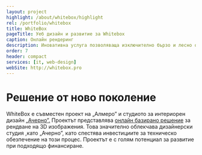 ```yaml
---
layout: project
highlight: /about/whitebox/highlight
rel: /portfolio/whitebox
title: WhiteBox
pageTitle: Уеб дизайн и развитие за Whitebox
caption: Онлайн рендеринг
description: Иновативна услуга позволяваща изключително бързо и лесно онлайн рендене. Облачна услуга предоставяща изчислителна мощ за компютърни визуализации.
order: 7
header: compact
services: [it, web-design]
webSite: http://whitebox.pro
---
```

# Решение от ново поколение
WhiteBox е съвместен проект на „Алмеро” и студиото за интериорен дизайн [„Ачерно”.](http://acherno.bg/) 
Проектът представлява [онлайн базирано решение](./../бизнес-развитие/whitebox/информационни-технологии.html) за рендване на 3D изображения. Това значително облекчава дизайнерски студия ,като „Ачерно”, като спестява инвестициите за техническо обезпечение на този процес. Проектът е с голям потенциал за развитие при подходящо финансиране.